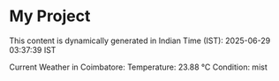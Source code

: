 # My Project

This content is dynamically generated in Indian Time (IST): 2025-06-29 03:37:39 IST


Current Weather in Coimbatore:
Temperature: 23.88 °C
Condition: mist
